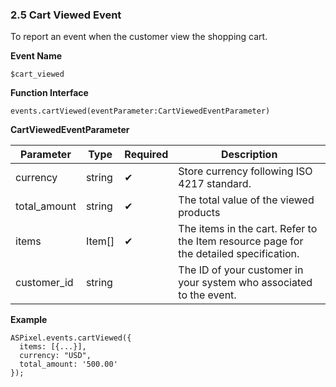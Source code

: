 ### **2.5 Cart Viewed Event**

To report an event when the customer view the shopping cart.

**Event Name**

`$cart_viewed`

**Function Interface**

`events.cartViewed(eventParameter:CartViewedEventParameter)`

**CartViewedEventParameter**

| Parameter | Type | Required | Description |
| --- | --- | --- | --- |
| currency | string | ✔ | Store currency following ISO 4217 standard. |
| total_amount | string | ✔ | The total value of the viewed products |
| items | Item[] | ✔ | The items in the cart. Refer to the Item resource page for the detailed specification. |
| customer_id | string |  | The ID of your customer in your system who associated to the event. |

**Example**

```tsx
ASPixel.events.cartViewed({
  items: [{...}],
  currency: "USD",
  total_amount: '500.00'
});
```